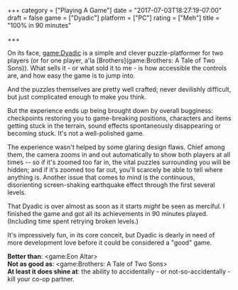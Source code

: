 +++
category = ["Playing A Game"]
date = "2017-07-03T18:27:19-07:00"
draft = false
game = ["Dyadic"]
platform = ["PC"]
rating = ["Meh"]
title = "100% in 90 minutes"

+++

On its face, <game:Dyadic> is a simple and clever puzzle-platformer for two players (or for one player, a'la [Brothers](game:Brothers: A Tale of Two Sons)).  What sells it - or what sold it to me - is how accessible the controls are, and how easy the game is to jump into.

And the puzzles themselves are pretty well crafted; never devilishly difficult, but just complicated enough to make you think.

But the experience ends up being brought down by overall bugginess: checkpoints restoring you to game-breaking positions, characters and items getting stuck in the terrain, sound effects spontaneously disappearing or becoming stuck.  It's not a well-polished game.

The experience wasn't helped by some glaring design flaws.  Chief among them, the camera zooms in and out automatically to show both players at all times -- so if it's zoomed too far in, the vital puzzles surrounding you will be hidden; and if it's zoomed too far out, you'll scarcely be able to tell where anything is.  Another issue that comes to mind is the continuous, disorienting screen-shaking earthquake effect through the first several levels.

That Dyadic is over almost as soon as it starts <i>might</i> be seen as merciful.  I finished the game and got all its achievements in 90 minutes played.  (Including time spent retrying broken levels.)

It's impressively fun, in its core conceit, but Dyadic is dearly in need of more development love before it could be considered a "good" game.

<b>Better than</b>: <game:Eon Altar>  
<b>Not as good as</b>: <game:Brothers: A Tale of Two Sons>  
<b>At least it does shine at</b>: the ability to accidentally - or not-so-accidentally - kill your co-op partner.
